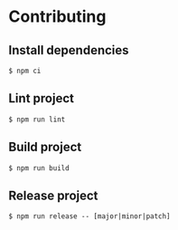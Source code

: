 # Contributing

## Install dependencies

```console
$ npm ci
```

## Lint project

```console
$ npm run lint
```

## Build project

```console
$ npm run build
```

## Release project

```console
$ npm run release -- [major|minor|patch]
```
